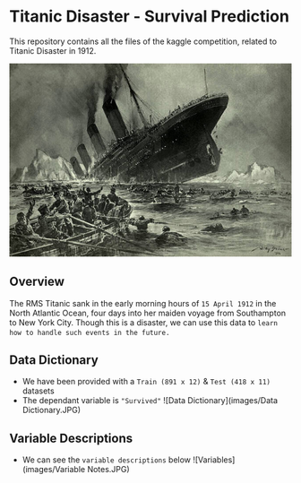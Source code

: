 # Titanic Disaster - Survival Prediction

This repository contains all the files of the kaggle competition, related to Titanic Disaster in 1912.

![Titanic Sink](images/Titanic_Sink.jpg)

## Overview
The RMS Titanic sank in the early morning hours of ```15 April 1912``` in the North Atlantic Ocean, four days into her maiden voyage from Southampton to New York City. Though this is a disaster, we can use this data to ```learn how to handle such events in the future.```

## Data Dictionary
- We have been provided with a ```Train (891 x 12)``` & ```Test (418 x 11)``` datasets
- The dependant variable is `````"Survived"`````
![Data Dictionary](images/Data Dictionary.JPG)
  
## Variable Descriptions
- We can see the ```variable descriptions``` below
![Variables](images/Variable Notes.JPG)

